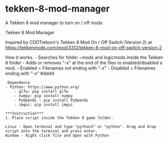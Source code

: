# tekken-8-mod-manager
A Tekken 8 mod manager to turn on / off mods 

Tekken 8 Mod Manager

Inspired by CDDTreborn's Tekken 8 Mod On / Off Switch (Version 2) at https://tekkenmods.com/mod/3312/tekken-8-mod-on-off-switch-version-2


How it works.
    - Searches for folder ~mods and logicmods inside the Tekken 8 folder
    - Adds or removes "-x" at the end of the files to enabled/disabled a mod.
    - Enabled = Filenames not ending with "-x"
    - Disabled = Filenames ending with "-x"
    #dddd

     Dependence
    - Python: https://www.python.org/
        - glfw: pip install glfw
        - numpy: pip install numpy
        - PyOpenGL : pip install PyOpenGL
        - imgui: pip install imgui

    ***Instruction***
    1. Place script inside the Tekken 8 game folder.

    Linux - Open terminal and type "python3" or "python". Drag and drop script onto the terminal and press enter.
    Window - Right click file and Open with Python



